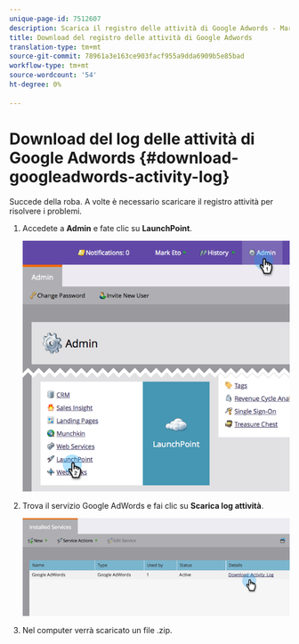 ```yaml
---
unique-page-id: 7512607
description: Scarica il registro delle attività di Google Adwords - Marketo Docs - Documentazione del prodotto
title: Download del registro delle attività di Google Adwords
translation-type: tm+mt
source-git-commit: 78961a3e163ce903facf955a9dda6909b5e85bad
workflow-type: tm+mt
source-wordcount: '54'
ht-degree: 0%

---
```



# Download del log delle attività di Google Adwords {#download-googleadwords-activity-log}

Succede della roba. A volte è necessario scaricare il registro attività per risolvere i problemi.

1. Accedete a **Admin** e fate clic su **LaunchPoint**.

   ![](assets/image2015-4-22-15-3a33-3a47.png)

1. Trova il servizio Google AdWords e fai clic su **Scarica log attività**.

   ![](assets/image2015-4-22-17-3a49-3a49.png)

1. Nel computer verrà scaricato un file .zip.
